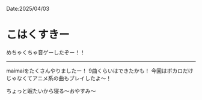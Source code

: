 Date:2025/04/03
# こはくすきー

めちゃくちゃ音ゲーしたぞー！！

----

maimaiをたくさんやりましたー！
9曲くらいはできたかも！
今回はボカロだけじゃなくてアニメ系の曲もプレイしたよ〜！

ちょっと眠たいから寝る〜おやすみ〜
